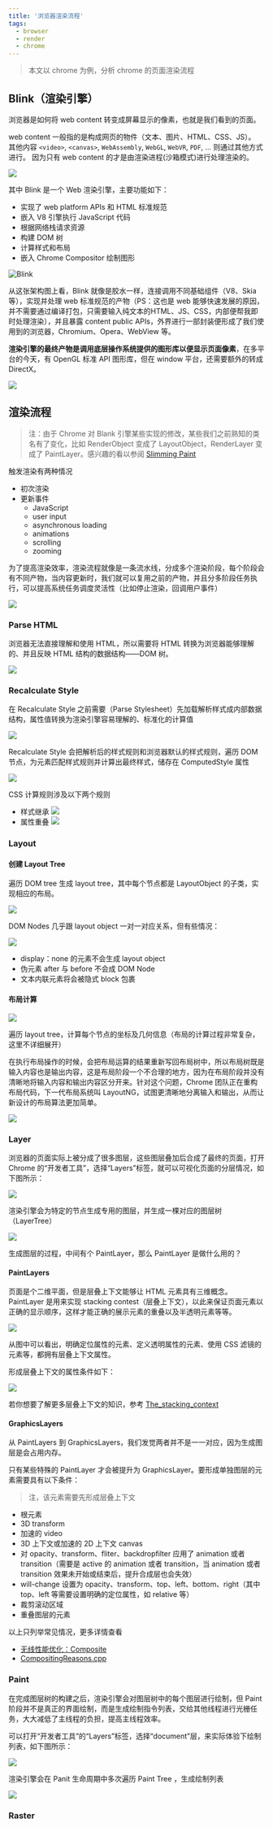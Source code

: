 ```yaml
---
title: '浏览器渲染流程'
tags:
  - browser
  - render
  - chrome
---
```


> 本文以 chrome 为例，分析 chrome 的页面渲染流程

## Blink（渲染引擎）

浏览器是如何将 web content 转变成屏幕显示的像素，也就是我们看到的页面。

web content 一般指的是构成网页的物件（文本、图片、HTML、CSS、JS）。
其他内容 `<video>`, `<canvas>`, `WebAssembly`, `WebGL`, `WebVR`, `PDF`, … 则通过其他方式进行。
因为只有 web content 的才是由渲染进程(沙箱模式)进行处理渲染的。

![](../../images/微信截图_20200606151831.png)

其中 Blink 是一个 Web 渲染引擎，主要功能如下：
- 实现了 web platform APIs 和 HTML 标准规范
- 嵌入 V8 引擎执行 JavaScript 代码
- 根据网络栈请求资源
- 构建 DOM 树
- 计算样式和布局
- 嵌入 Chrome Compositor 绘制图形

![Blink](../../images/微信截图_20200606152948.png)

从这张架构图上看，Blink 就像是胶水一样，连接调用不同基础组件（V8、Skia等），实现并处理 web 标准规范的产物（PS：这也是 web 能够快速发展的原因，并不需要通过编译打包，只需要输入纯文本的HTML、JS、CSS，内部便帮我即时处理渲染），并且暴露 content public APIs，外界进行一部封装便形成了我们使用到的浏览器，Chromium、Opera、WebView 等。

**渲染引擎的最终产物是调用底层操作系统提供的图形库以便显示页面像素**，在多平台的今天，有 OpenGL 标准 API 图形库，但在 window 平台，还需要额外的转成 DirectX。

![](../../images/2020-06-18231201.png)

## 渲染流程

> 注：由于 Chrome 对 Blank 引擎某些实现的修改，某些我们之前熟知的类名有了变化，比如 RenderObject 变成了 LayoutObject，RenderLayer 变成了 PaintLayer。感兴趣的看以参阅 [Slimming Paint](https://www.chromium.org/blink/slimming-paint?spm=taofed.bloginfo.blog.2.1d175ac8atKvCQ)

触发渲染有两种情况

- 初次渲染
- 更新事件
  - JavaScript
  - user input
  - asynchronous loading
  - animations
  - scrolling
  - zooming


为了提高渲染效率，渲染流程就像是一条流水线，分成多个渲染阶段，每个阶段会有不同产物，当内容更新时，我们就可以复用之前的产物，并且分多阶段任务执行，可以提高系统任务调度灵活性（比如停止渲染，回调用户事件）

![](../../images/微信截图_20200606185523.png)

### Parse HTML

浏览器无法直接理解和使用 HTML，所以需要将 HTML 转换为浏览器能够理解的、并且反映 HTML 结构的数据结构——DOM 树。

![](../../images/微信图片_20200606191641.png)

### Recalculate Style

在 Recalculate Style 之前需要（Parse Stylesheet）先加载解析样式成内部数据结构，属性值转换为渲染引擎容易理解的、标准化的计算值

![](../../images/1252c6d3c1a51714606daa6bdad3a560.png)

Recalculate Style 会把解析后的样式规则和浏览器默认的样式规则，遍历 DOM 节点，为元素匹配样式规则并计算出最终样式，储存在 ComputedStyle 属性

![](../../images/微信截图_20200606201932.png)
  
CSS 计算规则涉及以下两个规则

- 样式继承
  ![](../../images/fe9a0ea868dc02a3c4a59f6080aa80b4.png)
- 属性重叠
  ![](../../images/88a3aac427cc7c09361eac01a85fc7b2.png)

### Layout

#### 创建 Layout Tree

遍历 DOM tree 生成 layout tree，其中每个节点都是 LayoutObject 的子类，实现相应的布局。

![](../../images/微信截图_20200606211336.png)

DOM Nodes 几乎跟 layout object 一对一对应关系，但有些情况：

![](../../images/2020-06-20001908.png)

- display：none 的元素不会生成 layout object
- 伪元素 after 与 before 不会成 DOM Node
- 文本内联元素将会被隐式 block 包裹

#### 布局计算

![](../../images/2020-06-21222300.png)

遍历 layout tree，计算每个节点的坐标及几何信息（布局的计算过程非常复杂，这里不详细展开）

在执行布局操作的时候，会把布局运算的结果重新写回布局树中，所以布局树既是输入内容也是输出内容，这是布局阶段一个不合理的地方，因为在布局阶段并没有清晰地将输入内容和输出内容区分开来。针对这个问题，Chrome 团队正在重构布局代码，下一代布局系统叫 LayoutNG，试图更清晰地分离输入和输出，从而让新设计的布局算法更加简单。

![](../../images/微信截图_20200606215912.png)

### Layer

浏览器的页面实际上被分成了很多图层，这些图层叠加后合成了最终的页面，打开 Chrome 的“开发者工具”，选择“Layers”标签，就可以可视化页面的分层情况，如下图所示：

![](../../images/e2c917edf5119cddfbec9481372f8fc0.png)

渲染引擎会为特定的节点生成专用的图层，并生成一棵对应的图层树（LayerTree）

![](../../images/2020-06-21231038.png)

生成图层的过程，中间有个 PaintLayer，那么 PaintLayer 是做什么用的？

#### PaintLayers

页面是个二维平面，但是层叠上下文能够让 HTML 元素具有三维概念。PaintLayer 是用来实现 stacking contest（层叠上下文），以此来保证页面元素以正确的显示顺序，这样才能正确的展示元素的重叠以及半透明元素等等。

![](../../images/a03eb12053aac1ac496b61a424f20119.png)

从图中可以看出，明确定位属性的元素、定义透明属性的元素、使用 CSS 滤镜的元素等，都拥有层叠上下文属性。

形成层叠上下文的属性条件如下：

![](../../images/微信截图_20200607154033.png)

若你想要了解更多层叠上下文的知识，参考 [The_stacking_context](https://developer.mozilla.org/zh-CN/docs/Web/Guide/CSS/Understanding_z_index/The_stacking_context)

#### GraphicsLayers

从 PaintLayers 到 GraphicsLayers，我们发觉两者并不是一一对应，因为生成图层是会占用内存。

只有某些特殊的 PaintLayer 才会被提升为 GraphicsLayer。要形成单独图层的元素需要具有以下条件：

> 注，该元素需要先形成层叠上下文

- 根元素
- 3D transform
- 加速的 video
- 3D 上下文或加速的 2D 上下文 canvas
- 对 opacity、transform、fliter、backdropfilter 应用了 animation 或者 transition（需要是 active 的 animation 或者 transition，当 animation 或者 transition 效果未开始或结束后，提升合成层也会失效）
- will-change 设置为 opacity、transform、top、left、bottom、right（其中 top、left 等需要设置明确的定位属性，如 relative 等）
- 裁剪滚动区域
- 重叠图层的元素

以上只列举常见情况，更多详情查看

- [无线性能优化：Composite](https://fed.taobao.org/blog/taofed/do71ct/performance-composite/?spm=taofed.homepage.header.13.7eab5ac8Ut2aYd)
- [CompositingReasons.cpp](https://chromium.googlesource.com/chromium/blink/+/72fef91ac1ef679207f51def8133b336a6f6588f/Source/platform/graphics/CompositingReasons.cpp?autodive=0%2F%2F%2F)

### Paint

在完成图层树的构建之后，渲染引擎会对图层树中的每个图层进行绘制，但 Paint 阶段并不是真正的界面绘制，而是生成绘制指令列表，交给其他线程进行光栅任务，大大减低了主线程的负担，提高主线程效率。

可以打开“开发者工具”的“Layers”标签，选择“document”层，来实际体验下绘制列表，如下图所示：

![](../../images/303515c26fcd4eaa9b9966ad7f190370.png)

渲染引擎会在 Panit 生命周期中多次遍历 Paint Tree ，生成绘制列表 

![](../../images/2020-06-22000128.png)

### Raster